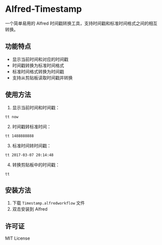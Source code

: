 # Alfred-Timestamp

一个简单易用的 Alfred 时间戳转换工具，支持时间戳和标准时间格式之间的相互转换。

## 功能特点

- 显示当前时间和对应的时间戳
- 时间戳转换为标准时间格式
- 标准时间格式转换为时间戳
- 支持从剪贴板读取时间戳并转换

## 使用方法

1. 显示当前时间和时间戳：
```
tt now
```

2. 时间戳转标准时间：
```
tt 1488888888
```

3. 标准时间转时间戳：
```
tt 2017-03-07 20:14:48
```

4. 转换剪贴板中的时间戳：
```
tt
```

## 安装方法

1. 下载 `Timestamp.alfredworkflow` 文件
2. 双击安装到 Alfred

## 许可证

MIT License
